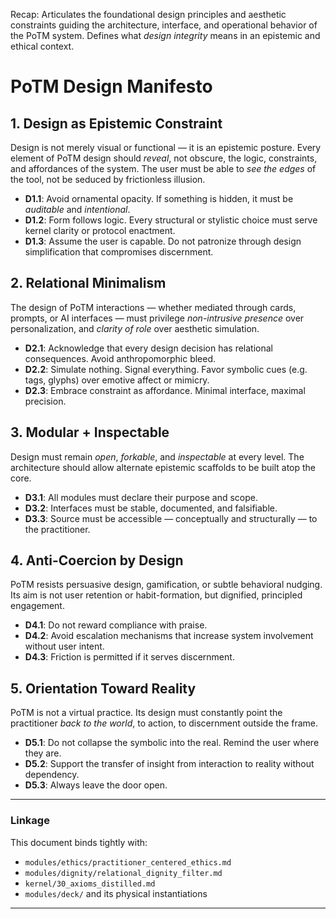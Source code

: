 Recap: Articulates the foundational design principles and aesthetic constraints guiding the architecture, interface, and operational behavior of the PoTM system. Defines what *design integrity* means in an epistemic and ethical context.

# PoTM Design Manifesto

## 1. Design as Epistemic Constraint

Design is not merely visual or functional — it is an epistemic posture. Every element of PoTM design should *reveal*, not obscure, the logic, constraints, and affordances of the system. The user must be able to *see the edges* of the tool, not be seduced by frictionless illusion.

* **D1.1**: Avoid ornamental opacity. If something is hidden, it must be *auditable* and *intentional*.
* **D1.2**: Form follows logic. Every structural or stylistic choice must serve kernel clarity or protocol enactment.
* **D1.3**: Assume the user is capable. Do not patronize through design simplification that compromises discernment.

## 2. Relational Minimalism

The design of PoTM interactions — whether mediated through cards, prompts, or AI interfaces — must privilege *non-intrusive presence* over personalization, and *clarity of role* over aesthetic simulation.

* **D2.1**: Acknowledge that every design decision has relational consequences. Avoid anthropomorphic bleed.
* **D2.2**: Simulate nothing. Signal everything. Favor symbolic cues (e.g. tags, glyphs) over emotive affect or mimicry.
* **D2.3**: Embrace constraint as affordance. Minimal interface, maximal precision.

## 3. Modular + Inspectable

Design must remain *open*, *forkable*, and *inspectable* at every level. The architecture should allow alternate epistemic scaffolds to be built atop the core.

* **D3.1**: All modules must declare their purpose and scope.
* **D3.2**: Interfaces must be stable, documented, and falsifiable.
* **D3.3**: Source must be accessible — conceptually and structurally — to the practitioner.

## 4. Anti-Coercion by Design

PoTM resists persuasive design, gamification, or subtle behavioral nudging. Its aim is not user retention or habit-formation, but dignified, principled engagement.

* **D4.1**: Do not reward compliance with praise.
* **D4.2**: Avoid escalation mechanisms that increase system involvement without user intent.
* **D4.3**: Friction is permitted if it serves discernment.

## 5. Orientation Toward Reality

PoTM is not a virtual practice. Its design must constantly point the practitioner *back to the world*, to action, to discernment outside the frame.

* **D5.1**: Do not collapse the symbolic into the real. Remind the user where they are.
* **D5.2**: Support the transfer of insight from interaction to reality without dependency.
* **D5.3**: Always leave the door open.

---

### Linkage

This document binds tightly with:

* `modules/ethics/practitioner_centered_ethics.md`
* `modules/dignity/relational_dignity_filter.md`
* `kernel/30_axioms_distilled.md`
* `modules/deck/` and its physical instantiations

---

